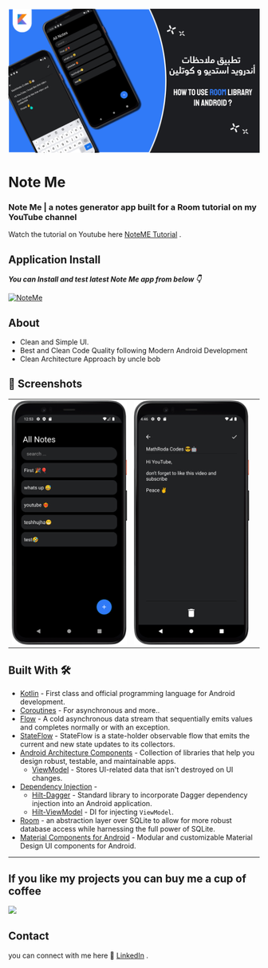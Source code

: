 ![](NoteMe/NoteMe_thumb.jpg)

# **Note Me** 

### **Note Me** | a notes generator app built for a Room tutorial on my YouTube channel

Watch the tutorial on Youtube here [NoteME Tutorial](https://www.youtube.com/watch?v=KS89hz6n3cI) .


## Application Install

***You can Install and test latest Note Me app from below 👇***

[![NoteMe](https://img.shields.io/badge/NotMe✅-APK-red.svg?style=for-the-badge&logo=android)](https://github.com/MathRoda/NoteMe/releases/download/1.0.0/Note.Me.apk)

## About
 
- Clean and Simple UI.
- Best and Clean Code Quality following Modern Android Development
- Clean Architecture Approach by uncle bob

## 📸 Screenshots 

|   |   |   |
|---|---|---|
|![](NoteMe/main_screen.png)| ![](NoteMe/note_screen.png) 


## Built With 🛠
- [Kotlin](https://kotlinlang.org/) - First class and official programming language for Android development.
- [Coroutines](https://kotlinlang.org/docs/reference/coroutines-overview.html) - For asynchronous and more..
- [Flow](https://kotlin.github.io/kotlinx.coroutines/kotlinx-coroutines-core/kotlinx.coroutines.flow/-flow/) - A cold asynchronous data stream that sequentially emits values and completes normally or with an exception.
 - [StateFlow](https://developer.android.com/kotlin/flow/stateflow-and-sharedflow) - StateFlow is a state-holder observable flow that emits the current and new state updates to its collectors.
- [Android Architecture Components](https://developer.android.com/topic/libraries/architecture) - Collection of libraries that help you design robust, testable, and maintainable apps.
  - [ViewModel](https://developer.android.com/topic/libraries/architecture/viewmodel) - Stores UI-related data that isn't destroyed on UI changes. 
- [Dependency Injection](https://developer.android.com/training/dependency-injection) - 
  - [Hilt-Dagger](https://dagger.dev/hilt/) - Standard library to incorporate Dagger dependency injection into an Android application.
  - [Hilt-ViewModel](https://developer.android.com/training/dependency-injection/hilt-jetpack) - DI for injecting `ViewModel`.
- [Room](https://developer.android.com/jetpack/androidx/releases/room) - an abstraction layer over SQLite to allow for more robust database access while harnessing the full power of SQLite.
- [Material Components for Android](https://github.com/material-components/material-components-android) - Modular and customizable Material Design UI components for Android.
    
---

## If you like my projects you can buy me a cup of coffee
  
<a href="https://www.buymeacoffee.com/mathroda"><img src="https://img.buymeacoffee.com/button-api/?text=Buy me a coffee&emoji=&slug=VaibhavJaiswal&button_colour=FFDD00&font_colour=000000&font_family=Cookie&outline_colour=000000&coffee_colour=ffffff"></a>


 ## Contact
you can connect with me here 💙 [LinkedIn](https://www.linkedin.com/in/mathroda/) .
